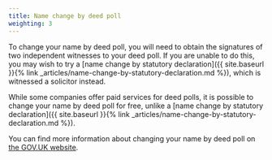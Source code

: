 ```yaml
---
title: Name change by deed poll
weighting: 3
---
```


To change your name by deed poll, you will need to obtain the signatures of two independent witnesses to your deed poll. If you are unable to do this, you may wish to try a [name change by statutory declaration]({{ site.baseurl }}{% link _articles/name-change-by-statutory-declaration.md %}), which is witnessed a solicitor instead.

While some companies offer paid services for deed polls, it is possible to change your name by deed poll for free, unlike a  [name change by statutory declaration]({{ site.baseurl }}{% link _articles/name-change-by-statutory-declaration.md %}).

You can find more information about changing your name by deed poll on [the GOV.UK website](https://www.gov.uk/change-name-deed-poll/overview).